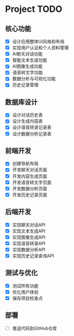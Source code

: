# Project TODO

## 核心功能

- [x] 设计应用整体UI风格和布局
- [x] 实现用户认证和个人资料管理
- [x] AI聊天对话功能
- [x] 智能文本生成功能
- [x] AI图像生成功能
- [x] 语音转文字功能
- [x] 数据分析与可视化功能
- [x] 历史记录管理

## 数据库设计

- [x] 设计对话历史表
- [x] 设计生成内容表
- [x] 设计语音转录记录表
- [x] 设计数据分析记录表

## 前端开发

- [x] 创建导航布局
- [x] 开发聊天对话页面
- [x] 开发内容生成页面
- [x] 开发语音转文字页面
- [x] 开发数据分析页面
- [x] 开发历史记录页面

## 后端开发

- [x] 实现聊天对话API
- [x] 实现文本生成API
- [x] 实现图像生成API
- [x] 实现语音转录API
- [x] 实现数据分析API
- [x] 实现历史记录查询API

## 测试与优化

- [x] 测试所有功能
- [x] 优化用户体验
- [x] 保存项目检查点

## 部署

- [ ] 推送代码到GitHub仓库

